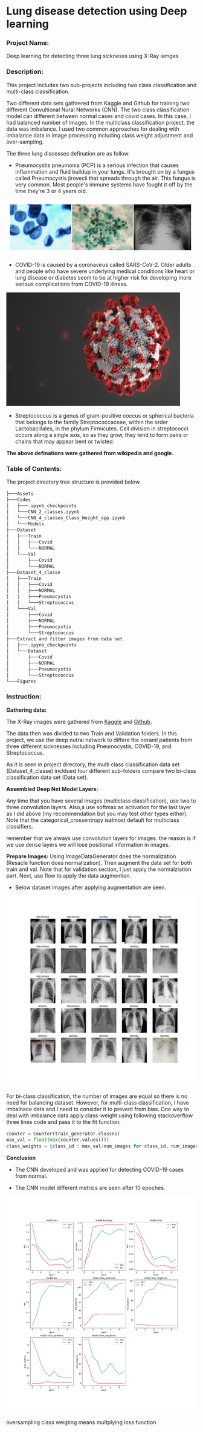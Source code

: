 
# Lung disease detection using Deep learning

### Project Name:
Deep learning for detecting three lung sicknesss using X-Ray iamges

### Description:

This project includes two sub-projects including two class classification and multi-class classification.

Two different data sets gathrered from Kaggle and Github for training two different Convultional Nural Networks (CNN).
The two class classification model can different between normal cases and covid cases. In this case, I had balanced number of images.
In the multiclass classification project, the data was imbalance. I used two common approaches for dealing with imbalance data in image processing including class weight adjustment and over-sampling.


The three lung discesses defination are as follow.

* Pneumocystis pneumonia (PCP) is a serious infection that causes inflammation and fluid buildup in your lungs. It's brought on by a fungus called Pneumocystis jirovecii that spreads through the air. This fungus is very common. Most people's immune systems have fought it off by the time they're 3 or 4 years old.

<p align="left">
  <img src="Assets/Pneu.PNG" >
</p>

* COVID-19 is caused by a coronavirus called SARS-CoV-2. Older adults and people who have severe underlying medical conditions like heart or lung disease or diabetes seem to be at higher risk for developing more serious complications from COVID-19 illness.

<p align="left">
  <img  width="460" height="300" src="Assets/covid.png" >
</p>

* Streptococcus is a genus of gram-positive coccus or spherical bacteria that belongs to the family Streptococcaceae, within the order Lactobacillales, in the phylum Firmicutes. Cell division in streptococci occurs along a single axis, so as they grow, they tend to form pairs or chains that may appear bent or twisted.


**The above definations were gathered from wikipedia and google.**



### Table of Contents:
The project directory tree structure is provided below.
```
├───Assets
├───Codes
│   ├───.ipynb_checkpoints
│   └───CNN_2_classes.ipynb
│   └───CNN_4_classes_Class_Weight_app.ipynb
│   └───Models
├───Dataset
│   ├───Train
│   │   ├───Covid
│   │   └───NORMAL
│   └───Val
│       ├───Covid
│       └───NORMAL
├───Dataset_4_classe
│   ├───Train
│   │   ├───Covid
│   │   ├───NORMAL
│   │   ├───Pneumocystis
│   │   └───Streptococcus
│   └───Val
│       ├───Covid
│       ├───NORMAL
│       ├───Pneumocystis
│       └───Streptococcus
├───Extract and filter images from data set
│   ├───.ipynb_checkpoints
│   └───Dataset
│       ├───Covid
│       ├───NORMAL
│       ├───Pneumocystis
│       └───Streptococcus
└───Figures
```


### Instruction:

**Gathering data:** 

The X-Ray images were gathered from [Kaggle](https://www.kaggle.com/paultimothymooney/chest-xray-pneumonia) and [Github](https://github.com/ieee8023/covid-chestxray-datasetrepository).

The data then was divided to two Train and Validation folders.
In this project, we use the deep nutral network to differe the noraml patients from three different sicknesses including Pneumocystis, COVID-19, and Streptococcus.

As it is seen in project directory, the multi class classification data set (Dataset_4_classe) incldued four different sub-folders compare two bi-class classification data set (Data set).






**Assembled Deep Net Model Layers:** 

Any time that you have several images (multiclass classification), use two to three convolution layers. Also,a use softmax as activation for the last layer as I did above (my recommendation but you may test other types either). Note that the categorical_crossentropy isalmost default for multiclass classifiers.

remember that we always use convolution layers for images. the reason is if we use dense layers we will lose positional information in images.

**Prepare Images:**
Using ImageDataGenerator does the normalization (Resacle function does normalization). Then augment the data set for both train and val.
Note that for validation section, I just apply the normalziation part. Next, use flow to apply the data augmention.

* Below dataset images after applying augmentation are seen.

<p align="left">
  <img  width="550" src="Assets/plot_01_assets_2.png" >
</p>



For bi-class classification, the number of images are equal so there is no need for balancing dataset. However, for multi-class classification, I have imbalnace data and I need to consider it to prevent from bias. One way to deal with imbalance data apply class-weight using following stackoverflow three lines code and pass it to the fit function.

```python
counter = Counter(train_generator.classes)                          
max_val = float(max(counter.values()))       
class_weights = {class_id : max_val/num_images for class_id, num_images in counter.items()}
```


**Conclusion**

- The CNN developed and was applied for detecting COVID-19 cases from normal. 




* The CNN model different metrics are seen after 10 epoches.
<p align="center">
  <img src="Figures/plot_01_1.png" >
</p>




oversampling
class weigting means multplying loss function
